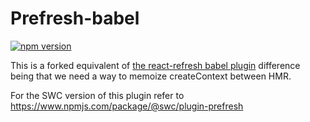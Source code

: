 # Prefresh-babel

[![npm version](https://badgen.net/npm/v/@prefresh/babel-plugin)](https://www.npmjs.com/package/@prefresh/babel-plugin)

This is a forked equivalent of [the react-refresh babel plugin](https://github.com/facebook/react/blob/master/packages/react-refresh/src/ReactFreshBabelPlugin.js)
difference being that we need a way to memoize createContext between HMR.

For the SWC version of this plugin refer to https://www.npmjs.com/package/@swc/plugin-prefresh

